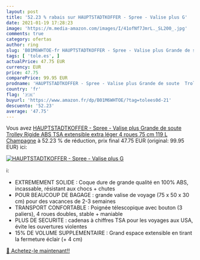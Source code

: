 ```yaml
---
layout: post
title: '52.23 % rabais sur HAUPTSTADTKOFFER - Spree - Valise plus G'
date: 2021-01-19 17:28:23
image: 'https://m.media-amazon.com/images/I/41ofNf7JmrL._SL200_.jpg'
comments: true
category: ofertas
author: ring
slug: 'B01M6WHTOE-fr HAUPTSTADTKOFFER - Spree - Valise plus Grande de soute...'
tags: [ 'tole.es', ]
actualPrice: 47.75 EUR
currency: EUR
price: 47.75
comparePrice: 99.95 EUR
prodname: 'HAUPTSTADTKOFFER - Spree - Valise plus Grande de soute  Trolley Rigide ABS  TSA  extensible  extra léger  4 roues  75 cm  119 L  Champagne'
country: 'fr'
flag: '🇫🇷'
buyurl: 'https://www.amazon.fr/dp/B01M6WHTOE/?tag=tolees0d-21'
descuento: '52.23'
average: '47.75'
---
```


Vous avez [HAUPTSTADTKOFFER - Spree - Valise plus Grande de soute  Trolley Rigide ABS  TSA  extensible  extra léger  4 roues  75 cm  119 L  Champagne](https://www.amazon.fr/dp/B01M6WHTOE/?tag=tolees0d-21)  à  52.23 % de réduction, prix final  47.75 EUR (original: 99.95 EUR) ici:

[![HAUPTSTADTKOFFER - Spree - Valise plus G](https://m.media-amazon.com/images/I/41ofNf7JmrL._SL200_.jpg)](https://www.amazon.fr/dp/B01M6WHTOE/?tag=tolees0d-21)

ℹ️:

- EXTREMEMENT SOLIDE : Coque dure de grande qualité en 100% ABS, incassable, résistant aux chocs + chutes
- POUR BEAUCOUP DE BAGAGE : grande valise de voyage (75 x 50 x 30 cm) pour des vacances de 2-3 semaines
- TRANSPORT CONFORTABLE : Poignée télescopique avec bouton (3 paliers), 4 roues doubles, stable + maniable
- PLUS DE SECURITE : cadenas à chiffres TSA pour les voyages aux USA, évite les ouvertures violentes
- 15% DE VOLUME SUPPLEMENTAIRE : Grand espace extensible en tirant la fermeture éclair (+ 4 cm)

[🛒 Achetez-le maintenant!!](https://www.amazon.fr/dp/B01M6WHTOE/?tag=tolees0d-21)

